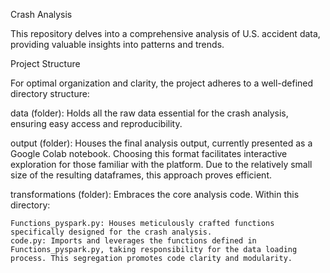 Crash Analysis

This repository delves into a comprehensive analysis of U.S. accident data, providing valuable insights into patterns and trends.

Project Structure

For optimal organization and clarity, the project adheres to a well-defined directory structure:

data (folder): Holds all the raw data essential for the crash analysis, ensuring easy access and reproducibility.

output (folder): Houses the final analysis output, currently presented as a Google Colab notebook. Choosing this format facilitates interactive exploration for those familiar with the platform. Due to the relatively small size of the resulting dataframes, this approach proves efficient.

transformations (folder): Embraces the core analysis code. Within this directory:

    Functions_pyspark.py: Houses meticulously crafted functions specifically designed for the crash analysis.
    code.py: Imports and leverages the functions defined in Functions_pyspark.py, taking responsibility for the data loading process. This segregation promotes code clarity and modularity.
